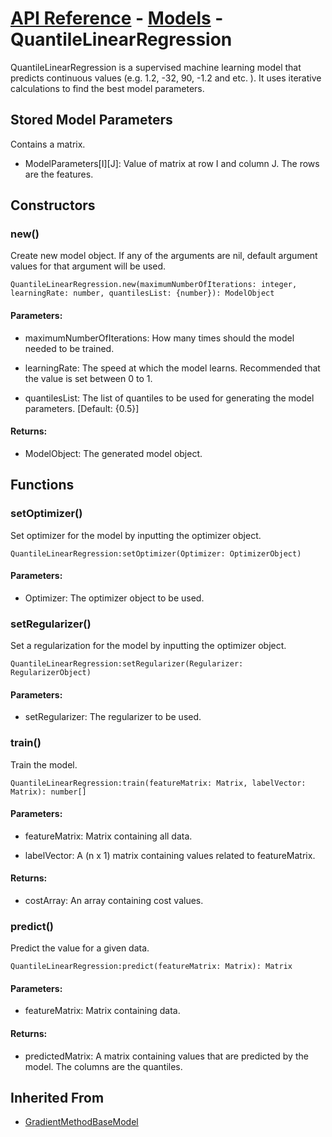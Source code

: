 # [API Reference](../../API.md) - [Models](../Models.md) - QuantileLinearRegression

QuantileLinearRegression is a supervised machine learning model that predicts continuous values (e.g. 1.2, -32, 90, -1.2 and etc. ). It uses iterative calculations to find the best model parameters.

## Stored Model Parameters

Contains a matrix.  

* ModelParameters[I][J]: Value of matrix at row I and column J. The rows are the features.

## Constructors

### new()

Create new model object. If any of the arguments are nil, default argument values for that argument will be used.

```
QuantileLinearRegression.new(maximumNumberOfIterations: integer, learningRate: number, quantilesList: {number}): ModelObject
```

#### Parameters:

* maximumNumberOfIterations: How many times should the model needed to be trained.

* learningRate: The speed at which the model learns. Recommended that the value is set between 0 to 1.

* quantilesList: The list of quantiles to be used for generating the model parameters. [Default: {0.5}]

#### Returns:

* ModelObject: The generated model object.

## Functions

### setOptimizer()

Set optimizer for the model by inputting the optimizer object.

```
QuantileLinearRegression:setOptimizer(Optimizer: OptimizerObject)
```

#### Parameters:

* Optimizer: The optimizer object to be used.

### setRegularizer()

Set a regularization for the model by inputting the optimizer object.

```
QuantileLinearRegression:setRegularizer(Regularizer: RegularizerObject)
```

#### Parameters:

* setRegularizer: The regularizer to be used.

### train()

Train the model.

```
QuantileLinearRegression:train(featureMatrix: Matrix, labelVector: Matrix): number[]
```

#### Parameters:

* featureMatrix: Matrix containing all data.

* labelVector: A (n x 1) matrix containing values related to featureMatrix.

#### Returns:

* costArray: An array containing cost values.

### predict()

Predict the value for a given data.

```
QuantileLinearRegression:predict(featureMatrix: Matrix): Matrix
```

#### Parameters:

* featureMatrix: Matrix containing data.

#### Returns:

* predictedMatrix: A matrix containing values that are predicted by the model. The columns are the quantiles.

## Inherited From

* [GradientMethodBaseModel](GradientMethodBaseModel.md)

